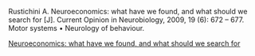 Rustichini A. Neuroeconomics: what have we found, and what should we search for [J]. Current Opinion in Neurobiology, 2009, 19 (6): 672 – 677. Motor systems • Neurology of behaviour.

[Neuroeconomics: what have we found, and what should we search for](/Resources/j.conb.2009.09.012.pdf)